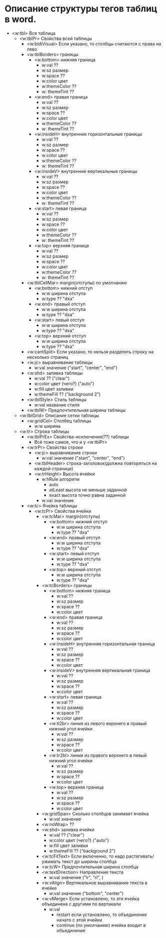 Описание структуры тегов таблиц в word.
=======================================

- <w:tbl> Вся таблица
    - <w:tblPr> Свойства всей таблицы
        - <w:bidiVisual> Если указано, то столбцы считаются с права на лево
        - <w:tblBorders> границы
            - <w:bottom> нижняя граница
                - w:val ?? 
                - w:sz размер            
                - w:space ??
                - w:color цвет
                - w:themeColor ??
                - w: themeTint ??
            - <w:end> правая граница
                - w:val ?? 
                - w:sz размер            
                - w:space ??
                - w:color цвет
                - w:themeColor ??
                - w: themeTint ??
            - <w:insideH> внутренние горизонтальные границы
                - w:val ?? 
                - w:sz размер            
                - w:space ??
                - w:color цвет
                - w:themeColor ??
                - w: themeTint ??
            - <w:insideV> внутренние вертикальные границы
                - w:val ?? 
                - w:sz размер            
                - w:space ??
                - w:color цвет
                - w:themeColor ??
                - w: themeTint ??
            - <w:start> левая граница
                - w:val ?? 
                - w:sz размер            
                - w:space ??
                - w:color цвет
                - w:themeColor ??
                - w: themeTint ??
            - <w:top> верхняя граница
                - w:val ?? 
                - w:sz размер            
                - w:space ??
                - w:color цвет
                - w:themeColor ??
                - w: themeTint ??
        - <w:tblCellMar> margin(отступы) по умолчанию 
            - <w:bottom> нижний отступ 
                - w:w ширина отступа
                - w:type ?? "dxa"
            - <w:end> правый отступ
                - w:w ширина отступа
                - w:type ?? "dxa"
            - <w:start> левый отступ 
                - w:w ширина отступа
                - w:type ?? "dxa"
            - <w:top> верхний отступ 
                - w:w ширина отступа
                - w:type ?? "dxa"
        - <w:cantSplit> Если указано, то нельзя разделять строку на несколько страниц
        - <w:jc> выравнивание таблицы
            - w:val значение ("start", "center", "end") 
        - <w:shd> заливка таблицы
            - w:val ?? ("clear")
            - w:color цвет (чего?) ("auto")
            - w:fill цвет заливки 
            - w:themeFill ?? ("background 2")
        - <w:tblStyle> Стиль таблицы
            - w:val название стиля
        - <w:tblW> Предпочтительная ширина таблицы 
    - <w:tblGrid> Описание сетки таблицы
        - <w:gridCol> Столбец таблицы
            - w:w ширина
    - <w:tr> Строка таблицы
        - <w:tblPrEx> Свойства-исключения(??) таблицы
            - Всё тоже самое, что и у <w:tblPr>
        - <w:trPr> Свойства строки
            - <w:jc> выравнивание строки
                - w:val значение ("start", "center", "end") 
            - <w:tblHeader> строка-заголовок(должна повторяться на каждой странице)
            - <w:trHeight> Высота ячейки
                - w:hRule алгоритм
                    - auto
                    - atLeast высота не меньше заданной
                    - exact высота точно равна заданной
                - w:val значение 
        - <w:tc> Ячейка таблицы
            - <w:tcPr> Свойства ячейки
                - <w:tcMar> margin(отступы) 
                    - <w:bottom> нижний отступ 
                        - w:w ширина отступа
                        - w:type ?? "dxa"
                    - <w:end> правый отступ
                        - w:w ширина отступа
                        - w:type ?? "dxa"
                    - <w:start> левый отступ 
                        - w:w ширина отступа
                        - w:type ?? "dxa"
                    - <w:top> верхний отступ 
                        - w:w ширина отступа
                        - w:type ?? "dxa"
                - <w:tcBorders> границы
                    - <w:bottom> нижняя граница
                        - w:val ?? 
                        - w:sz размер            
                        - w:space ??
                        - w:color цвет
                    - <w:end> правая граница
                        - w:val ?? 
                        - w:sz размер            
                        - w:space ??
                        - w:color цвет
                    - <w:insideH> внутренняя горизонтальная граница
                        - w:val ?? 
                        - w:sz размер            
                        - w:space ??
                        - w:color цвет
                    - <w:insideV> внутренняя вертикальная граница
                        - w:val ?? 
                        - w:sz размер            
                        - w:space ??
                        - w:color цвет
                    - <w:start> левая граница
                        - w:val ?? 
                        - w:sz размер            
                        - w:space ??
                        - w:color цвет
                    - <w:tl2br> линия из левого верхнего в правый нижний угол ячейки
                        - w:val ?? 
                        - w:sz размер            
                        - w:space ??
                        - w:color цвет
                    - <w:tr2bl> линия из правого верхнего в левый нижний угол ячейки
                        - w:val ?? 
                        - w:sz размер            
                        - w:space ??
                        - w:color цвет
                    - <w:top> верхняя граница
                        - w:val ?? 
                        - w:sz размер            
                        - w:space ??
                        - w:color цвет
                - <w:gridSpan> Сколько столбцов занимает ячейка
                    - w:val значение
                - <w:noWrap> ??
                - <w:shd> заливка ячейки
                    - w:val ?? ("clear")
                    - w:color цвет (чего?) ("auto")
                    - w:fill цвет заливки 
                    - w:themeFill ?? ("background 2")
                - <w:tcFitText> Если включенно, то надо растягивать/ужимать текст до ширины столбца
                - <w:tсW> Предпочтительная ширина столбца
                - <w:textDirection> Направление текста
                    - w:val значение ("lr", "rl", )
                - <w:vAlign> Вертикальное выравнивание текста в ячейке
                    - w:val значение ("bottom", "center")
                - <w:vMerge> Если установлено, то этя ячейка объединена с другими по вертикали
                    - w:val
                        - restart если установлено, то объединение начато с этой ячейки
                        - continue (по умолчанию) ячейка входит в объединение

